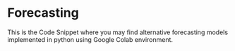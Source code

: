# Forecasting
This is the Code Snippet where you may find alternative forecasting models implemented in python using Google Colab environment.
